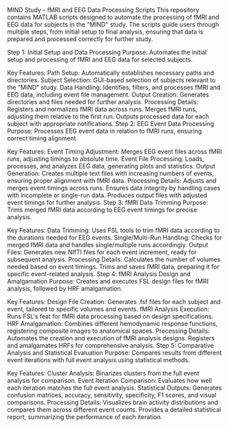 MIND Study - fMRI and EEG Data Processing Scripts
This repository contains MATLAB scripts designed to automate the processing of fMRI and EEG data for subjects in the "MIND" study. The scripts guide users through multiple steps, from initial setup to final analysis, ensuring that data is prepared and processed correctly for further study.

Step 1: Initial Setup and Data Processing
Purpose: Automates the initial setup and processing of fMRI and EEG data for selected subjects.

Key Features:
Path Setup: Automatically establishes necessary paths and directories.
Subject Selection: GUI-based selection of subjects relevant to the "MIND" study.
Data Handling: Identifies, filters, and processes fMRI and EEG data, including event file management.
Output Creation: Generates directories and files needed for further analysis.
Processing Details:
Registers and normalizes fMRI data across runs.
Merges fMRI runs, adjusting them relative to the first run.
Outputs processed data for each subject with appropriate notifications.
Step 2: EEG Event Data Processing
Purpose: Processes EEG event data in relation to fMRI runs, ensuring correct timing alignment.

Key Features:
Event Timing Adjustment: Merges EEG event files across fMRI runs, adjusting timings to absolute time.
Event File Processing: Loads, processes, and analyzes EEG data, generating plots and statistics.
Output Generation: Creates multiple text files with increasing numbers of events, ensuring proper alignment with fMRI data.
Processing Details:
Adjusts and merges event timings across runs.
Ensures data integrity by handling cases with incomplete or single-run data.
Produces output files with adjusted event timings for further analysis.
Step 3: fMRI Data Trimming
Purpose: Trims merged fMRI data according to EEG event timings for precise analysis.

Key Features:
Data Trimming: Uses FSL tools to trim fMRI data according to the durations needed for EEG events.
Single/Multi-Run Handling: Checks for merged fMRI data and handles single/multiple runs accordingly.
Output Files: Generates new NIfTI files for each event increment, ready for subsequent analysis.
Processing Details:
Calculates the number of volumes needed based on event timings.
Trims and saves fMRI data, preparing it for specific event-related analysis.
Step 4: fMRI Analysis Design and Amalgamation
Purpose: Creates and executes FSL design files for fMRI analysis, followed by HRF amalgamation.

Key Features:
Design File Creation: Generates .fsf files for each subject and event, tailored to specific volumes and events.
fMRI Analysis Execution: Runs FSL's feat for fMRI data processing based on design specifications.
HRF Amalgamation: Combines different hemodynamic response functions, registering composite images to anatomical spaces.
Processing Details:
Automates the creation and execution of fMRI analysis designs.
Registers and amalgamates HRFs for comprehensive analysis.
Step 5: Comparative Analysis and Statistical Evaluation
Purpose: Compares results from different event iterations with full event analysis using statistical methods.

Key Features:
Cluster Analysis: Binarizes clusters from the full event analysis for comparison.
Event Iteration Comparison: Evaluates how well each iteration matches the full event analysis.
Statistical Outputs: Generates confusion matrices, accuracy, sensitivity, specificity, F1 scores, and visual comparisons.
Processing Details:
Visualizes brain activity distributions and compares them across different event counts.
Provides a detailed statistical report, summarizing the performance of each iteration.
